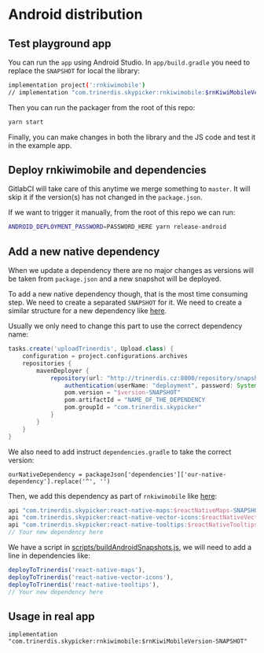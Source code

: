 # Android distribution

## Test playground app

You can run the `app` using Android Studio. In `app/build.gradle` you need to replace the `SNAPSHOT` for local the library:

```bash
implementation project(':rnkiwimobile')
// implementation "com.trinerdis.skypicker:rnkiwimobile:$rnKiwiMobileVersion-SNAPSHOT"
```

Then you can run the packager from the root of this repo:

```bash
yarn start
```

Finally, you can make changes in both the library and the JS code and test it in the example app.

## Deploy rnkiwimobile and dependencies

GitlabCI will take care of this anytime we merge something to `master`. It will skip it if the version(s) has not changed in the `package.json`.

If we want to trigger it manually, from the root of this repo we can run:

```bash
ANDROID_DEPLOYMENT_PASSWORD=PASSWORD_HERE yarn release-android
```

## Add a new native dependency

When we update a dependency there are no major changes as versions will be taken from `package.json` and a new snapshot will be deployed.

To add a new native dependency though, that is the most time consuming step. We need to create a separated `SNAPSHOT` for it. We need to create a similar structure for a new dependency like [here](react-native-tooltips).

Usually we only need to change this part to use the correct dependency name:

```gradle
tasks.create('uploadTrinerdis', Upload.class) {
    configuration = project.configurations.archives
    repositories {
        mavenDeployer {
            repository(url: "http://trinerdis.cz:8000/repository/snapshots/") {
                authentication(userName: "deployment", password: System.getenv("ANDROID_DEPLOYMENT_PASSWORD"))
                pom.version = "$version-SNAPSHOT"
                pom.artifactId = "NAME_OF_THE_DEPENDENCY
                pom.groupId = "com.trinerdis.skypicker"
            }
        }
    }
}
```

We also need to add instruct `dependencies.gradle` to take the correct version:

```
ourNativeDependency = packageJson['dependencies']['our-native-dependency'].replace('^', '')
```

Then, we add this dependency as part of `rnkiwimobile` like [here](rnkiwimobile/build.gradle#L48-L50):

```gradle
api "com.trinerdis.skypicker:react-native-maps:$reactNativeMaps-SNAPSHOT"
api "com.trinerdis.skypicker:react-native-vector-icons:$reactNativeVectorIcons-SNAPSHOT"
api "com.trinerdis.skypicker:react-native-tooltips:$reactNativeTooltips-SNAPSHOT"
// Your new dependency here
```

We have a script in [scripts/buildAndroidSnapshots.js](../scripts/buildAndroidSnapshots.js), we will need to add a line in dependencies like:

```js
deployToTrinerdis('react-native-maps'),
deployToTrinerdis('react-native-vector-icons'),
deployToTrinerdis('react-native-tooltips'),
// Your new dependency here
```

## Usage in real app

```
implementation "com.trinerdis.skypicker:rnkiwimobile:$rnKiwiMobileVersion-SNAPSHOT"
```
